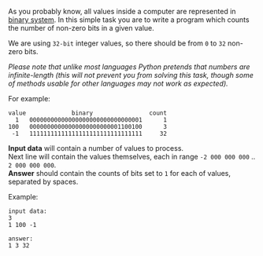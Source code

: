 As you probably know, all values inside a computer are represented in
[binary system](http://en.wikipedia.org/wiki/Binary_number). In this simple task you are to write a program which counts
the number of non-zero bits in a given value.

We are using `32-bit` integer values, so there should be from `0` to `32` non-zero bits.

_Please note that unlike most
languages Python pretends that numbers are infinite-length (this will not prevent you from solving this task, though
some of methods usable for other languages may not work as expected)._

For example:

    value             binary                count
	  1   00000000000000000000000000000001      1
	100   00000000000000000000000001100100      3
	 -1   11111111111111111111111111111111     32

**Input data** will contain a number of values to process.  
Next line will contain the values themselves, each in range `-2 000 000 000` .. `2 000 000 000`.  
**Answer** should contain the counts of bits set to `1` for each of values, separated by spaces.

Example:

    input data:
	3
	1 100 -1
    
	answer:
	1 3 32
 